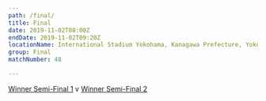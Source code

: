 ```yaml
---
path: /final/
title: Final
date: 2019-11-02T08:00Z
endDate: 2019-11-02T09:20Z
locationName: International Stadium Yokohama, Kanagawa Prefecture, Yokohama City
group: Final
matchNumber: 48

---
```


[Winner Semi-Final 1](/semi-final-1/) v [Winner Semi-Final 2](/semi-final-2/)